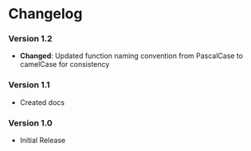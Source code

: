 ﻿# Changelog

### Version 1.2

- **Changed**: Updated function naming convention from PascalCase to camelCase for consistency

### Version 1.1

- Created docs

### Version 1.0

- Initial Release
